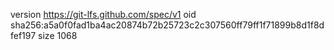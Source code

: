 version https://git-lfs.github.com/spec/v1
oid sha256:a5a0f0fad1ba4ac20874b72b25723c2c307560ff79ff1f71899b8d1f8dfef197
size 1068
